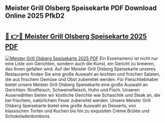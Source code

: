 ## Meister Grill Olsberg Speisekarte PDF Download Online 2025 PfkD2

# <h2><a href="http://gccld4n.nevu.top/?p=Meister+Grill+Olsberg+Speisekarte">🔗 👉🔴 Meister Grill Olsberg Speisekarte 2025 PDF</a></h2>

[![Meister Grill Olsberg Speisekarte 2025 PDF](https://i.imgur.com/dBaPXMq.png)](http://gccld4n.nevu.top/?p=Meister+Grill+Olsberg+Speisekarte)
Ein Essensmenü ist nicht nur eine Liste von Gerichten, sondern auch die Kunst, ein Gericht zu kreieren, das Ihnen gefallen wird. Auf der Meister Grill Olsberg Speisekarte unseres Restaurants finden Sie eine große Auswahl an leichten und frischen Salaten, die aus frischem Gemüse und Obst zubereitet werden. Für Fleischliebhaber bietet unsere Meister Grill Olsberg Speisekarte eine große Auswahl an Gerichten: Rindfleisch, Schweinefleisch, Huhn und Fisch. Unseren Auserwählten bieten wir köstliche Gerichte wie Schaschlik und Steak an, die bei frischem, natürlichem Feuer zubereitet werden. Unsere Meister Grill Olsberg Speisekarte bietet eine große Auswahl an Desserts, von klassischen Torten und Kuchen bis hin zu exquisiten Crème Brûlée und Schokoladenbonbons.
